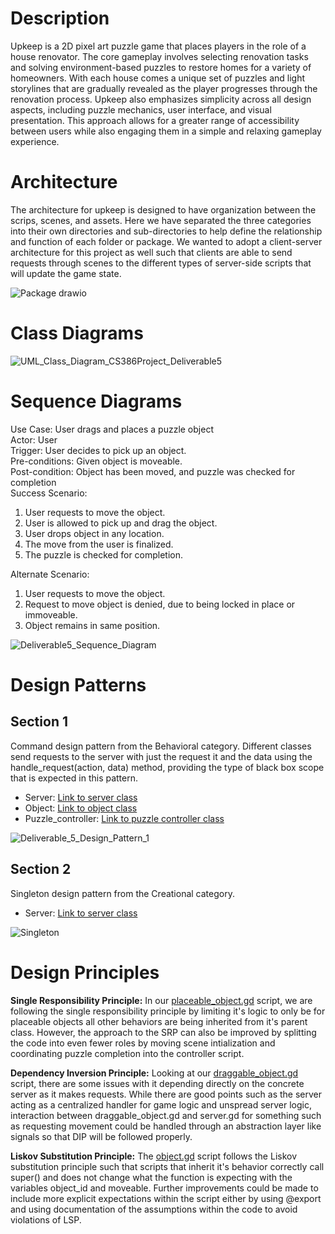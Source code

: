 # Description #
Upkeep is a 2D pixel art puzzle game that places players in the role of a house renovator. The core gameplay involves selecting renovation tasks and solving environment-based puzzles to restore homes for a variety of homeowners. With each house comes a unique set of puzzles and light storylines that are gradually revealed as the player progresses through the renovation process. Upkeep also emphasizes simplicity across all design aspects, including puzzle mechanics, user interface, and visual presentation. This approach allows for a greater range of accessibility between users while also engaging them in a simple and relaxing gameplay experience.

# Architecture #
The architecture for upkeep is designed to have organization between the scrips, scenes, and assets. Here we have separated the three categories into their own directories and sub-directories to help define the relationship and function of each folder or package. We wanted to adopt a client-server architecture for this project as well such that clients are able to send requests through scenes to the different types of server-side scripts that will update the game state.

![Package drawio](https://github.com/user-attachments/assets/68508820-9940-46f9-bfab-d060c366e879)

# Class Diagrams #
![UML_Class_Diagram_CS386Project_Deliverable5](https://github.com/user-attachments/assets/3dd3025d-abf4-4d0b-bb65-b8e19a9647c5)

# Sequence Diagrams #
Use Case: User drags and places a puzzle object <br>
Actor: User <br>
Trigger: User decides to pick up an object. <br>
Pre-conditions: Given object is moveable. <br>
Post-condition: Object has been moved, and puzzle was checked for completion <br>
Success Scenario: <br>
1. User requests to move the object.
2. User is allowed to pick up and drag the object.
3. User drops object in any location.
4. The move from the user is finalized.
5. The puzzle is checked for completion.

Alternate Scenario: <br>
1. User requests to move the object.
2. Request to move object is denied, due to being locked in place or immoveable.
3. Object remains in same position.

![Deliverable5_Sequence_Diagram](https://github.com/user-attachments/assets/0f7caf0f-94d6-4a96-8ca4-d07f96bf5545)

# Design Patterns #
## Section 1 ##
Command design pattern from the Behavioral category. Different classes send requests to the server with just the request it and the data using the handle_request(action, data) method, providing the type of black box scope that is expected in this pattern.
 - Server: [Link to server class](https://github.com/TJeffrey237/CS386Project/blob/main/upkeep/scripts/server.gd)
 - Object: [Link to object class](https://github.com/TJeffrey237/CS386Project/blob/main/upkeep/scripts/object.gd)
 - Puzzle_controller: [Link to puzzle controller class](https://github.com/TJeffrey237/CS386Project/blob/main/upkeep/scripts/jigsaw_controller.gd)

![Deliverable_5_Design_Pattern_1](https://github.com/user-attachments/assets/ca701797-5470-4d5b-8721-304408e815ff)

## Section 2 ##
Singleton design pattern from the Creational category.
- Server: [Link to server class](https://github.com/TJeffrey237/CS386Project/blob/main/upkeep/scripts/server.gd)

![Singleton](https://github.com/user-attachments/assets/aec90c8e-3546-47b9-ba41-2a86826816cb)

# Design Principles #
**Single Responsibility Principle:** In our [placeable_object.gd](https://github.com/TJeffrey237/CS386Project/blob/main/upkeep/scripts/placeable_object.gd) script, we are following the single responsibility principle by limiting it's logic to only be for placeable objects all other behaviors are being inherited from it's parent class. However, the approach to the SRP can also be improved by splitting the code into even fewer roles by moving scene intialization and coordinating puzzle completion into the controller script. 

**Dependency Inversion Principle:** Looking at our [draggable_object.gd](https://github.com/TJeffrey237/CS386Project/blob/main/upkeep/scripts/draggable_object.gd) script, there are some issues with it depending directly on the concrete server as it makes requests. While there are good points such as the server acting as a centralized handler for game logic and unspread server logic, interaction between draggable_object.gd and server.gd for something such as requesting movement could be handled through an abstraction layer like signals so that DIP will be followed properly.

**Liskov Substitution Principle:** The [object.gd](https://github.com/TJeffrey237/CS386Project/blob/main/upkeep/scripts/object.gd) script follows the Liskov substitution principle such that scripts that inherit it's behavior correctly call super() and does not change what the function is expecting with the variables object_id and moveable. Further improvements could be made to include more explicit expectations within the script either by using @export and using documentation of the assumptions within the code to avoid violations of LSP.
